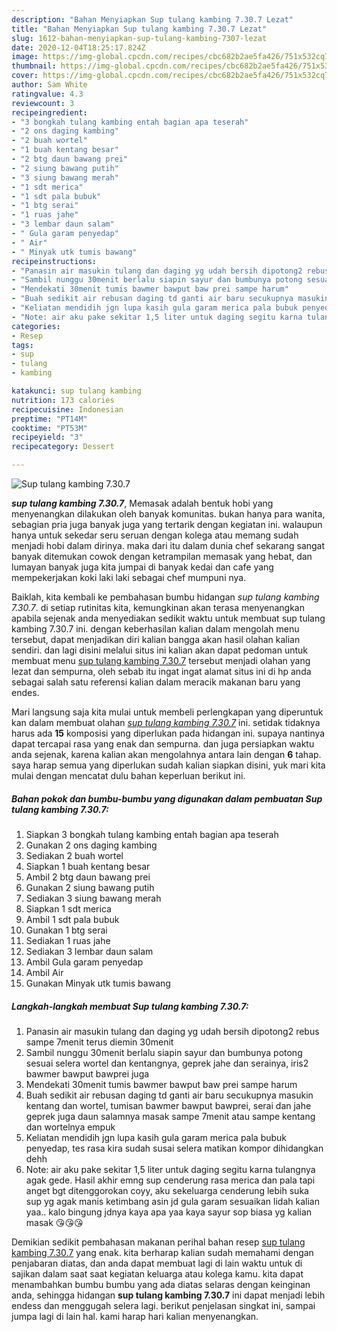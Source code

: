 ```yaml
---
description: "Bahan Menyiapkan Sup tulang kambing 7.30.7 Lezat"
title: "Bahan Menyiapkan Sup tulang kambing 7.30.7 Lezat"
slug: 1612-bahan-menyiapkan-sup-tulang-kambing-7307-lezat
date: 2020-12-04T18:25:17.824Z
image: https://img-global.cpcdn.com/recipes/cbc682b2ae5fa426/751x532cq70/sup-tulang-kambing-7307-foto-resep-utama.jpg
thumbnail: https://img-global.cpcdn.com/recipes/cbc682b2ae5fa426/751x532cq70/sup-tulang-kambing-7307-foto-resep-utama.jpg
cover: https://img-global.cpcdn.com/recipes/cbc682b2ae5fa426/751x532cq70/sup-tulang-kambing-7307-foto-resep-utama.jpg
author: Sam White
ratingvalue: 4.3
reviewcount: 3
recipeingredient:
- "3 bongkah tulang kambing entah bagian apa teserah"
- "2 ons daging kambing"
- "2 buah wortel"
- "1 buah kentang besar"
- "2 btg daun bawang prei"
- "2 siung bawang putih"
- "3 siung bawang merah"
- "1 sdt merica"
- "1 sdt pala bubuk"
- "1 btg serai"
- "1 ruas jahe"
- "3 lembar daun salam"
- " Gula garam penyedap"
- " Air"
- " Minyak utk tumis bawang"
recipeinstructions:
- "Panasin air masukin tulang dan daging yg udah bersih dipotong2 rebus sampe 7menit terus diemin 30menit"
- "Sambil nunggu 30menit berlalu siapin sayur dan bumbunya potong sesuai selera wortel dan kentangnya, geprek jahe dan serainya, iris2 bawmer bawput bawprei juga"
- "Mendekati 30menit tumis bawmer bawput baw prei sampe harum"
- "Buah sedikit air rebusan daging td ganti air baru secukupnya masukin kentang dan wortel, tumisan bawmer bawput bawprei, serai dan jahe geprek juga daun salamnya masak sampe 7menit atau sampe kentang dan wortelnya empuk"
- "Keliatan mendidih jgn lupa kasih gula garam merica pala bubuk penyedap, tes rasa kira sudah susai selera matikan kompor dihidangkan dehh"
- "Note: air aku pake sekitar 1,5 liter untuk daging segitu karna tulangnya agak gede. Hasil akhir emng sup cenderung rasa merica dan pala tapi anget bgt ditenggorokan coyy, aku sekeluarga cenderung lebih suka sup yg agak manis ketimbang asin jd gula garam sesuaikan lidah kalian yaa.. kalo bingung jdnya kaya apa yaa kaya sayur sop biasa yg kalian masak 😘😘😘"
categories:
- Resep
tags:
- sup
- tulang
- kambing

katakunci: sup tulang kambing 
nutrition: 173 calories
recipecuisine: Indonesian
preptime: "PT14M"
cooktime: "PT53M"
recipeyield: "3"
recipecategory: Dessert

---
```



![Sup tulang kambing 7.30.7](https://img-global.cpcdn.com/recipes/cbc682b2ae5fa426/751x532cq70/sup-tulang-kambing-7307-foto-resep-utama.jpg)

<b><i>sup tulang kambing 7.30.7</i></b>, Memasak adalah bentuk hobi yang menyenangkan dilakukan oleh banyak komunitas. bukan hanya para wanita, sebagian pria juga banyak juga yang tertarik dengan kegiatan ini. walaupun hanya untuk sekedar seru seruan dengan kolega atau memang sudah menjadi hobi dalam dirinya. maka dari itu dalam dunia chef sekarang sangat banyak ditemukan cowok dengan ketrampilan memasak yang hebat, dan lumayan banyak juga kita jumpai di banyak kedai dan cafe yang mempekerjakan koki laki laki sebagai chef mumpuni nya.

Baiklah, kita kembali ke pembahasan bumbu hidangan <i>sup tulang kambing 7.30.7</i>. di setiap rutinitas kita, kemungkinan akan terasa menyenangkan apabila sejenak anda menyediakan sedikit waktu untuk membuat sup tulang kambing 7.30.7 ini. dengan keberhasilan kalian dalam mengolah menu tersebut, dapat menjadikan diri kalian bangga akan hasil olahan kalian sendiri. dan lagi disini melalui situs ini kalian akan dapat pedoman untuk membuat menu <u>sup tulang kambing 7.30.7</u> tersebut menjadi olahan yang lezat dan sempurna, oleh sebab itu ingat ingat alamat situs ini di hp anda sebagai salah satu referensi kalian dalam meracik makanan baru yang endes.




Mari langsung saja kita mulai untuk membeli perlengkapan yang diperuntuk kan dalam membuat olahan <u><i>sup tulang kambing 7.30.7</i></u> ini. setidak tidaknya harus ada <b>15</b> komposisi yang diperlukan pada hidangan ini. supaya nantinya dapat tercapai rasa yang enak dan sempurna. dan juga persiapkan waktu anda sejenak, karena kalian akan mengolahnya antara lain dengan <b>6</b> tahap. saya harap semua yang diperlukan sudah kalian siapkan disini, yuk mari kita mulai dengan mencatat dulu bahan keperluan berikut ini.

<!--inarticleads1-->

##### Bahan pokok dan bumbu-bumbu yang digunakan dalam pembuatan Sup tulang kambing 7.30.7:

1. Siapkan 3 bongkah tulang kambing entah bagian apa teserah
1. Gunakan 2 ons daging kambing
1. Sediakan 2 buah wortel
1. Siapkan 1 buah kentang besar
1. Ambil 2 btg daun bawang prei
1. Gunakan 2 siung bawang putih
1. Sediakan 3 siung bawang merah
1. Siapkan 1 sdt merica
1. Ambil 1 sdt pala bubuk
1. Gunakan 1 btg serai
1. Sediakan 1 ruas jahe
1. Sediakan 3 lembar daun salam
1. Ambil  Gula garam penyedap
1. Ambil  Air
1. Gunakan  Minyak utk tumis bawang




<!--inarticleads2-->

##### Langkah-langkah membuat Sup tulang kambing 7.30.7:

1. Panasin air masukin tulang dan daging yg udah bersih dipotong2 rebus sampe 7menit terus diemin 30menit
1. Sambil nunggu 30menit berlalu siapin sayur dan bumbunya potong sesuai selera wortel dan kentangnya, geprek jahe dan serainya, iris2 bawmer bawput bawprei juga
1. Mendekati 30menit tumis bawmer bawput baw prei sampe harum
1. Buah sedikit air rebusan daging td ganti air baru secukupnya masukin kentang dan wortel, tumisan bawmer bawput bawprei, serai dan jahe geprek juga daun salamnya masak sampe 7menit atau sampe kentang dan wortelnya empuk
1. Keliatan mendidih jgn lupa kasih gula garam merica pala bubuk penyedap, tes rasa kira sudah susai selera matikan kompor dihidangkan dehh
1. Note: air aku pake sekitar 1,5 liter untuk daging segitu karna tulangnya agak gede. Hasil akhir emng sup cenderung rasa merica dan pala tapi anget bgt ditenggorokan coyy, aku sekeluarga cenderung lebih suka sup yg agak manis ketimbang asin jd gula garam sesuaikan lidah kalian yaa.. kalo bingung jdnya kaya apa yaa kaya sayur sop biasa yg kalian masak 😘😘😘




Demikian sedikit pembahasan makanan perihal bahan resep <u>sup tulang kambing 7.30.7</u> yang enak. kita berharap kalian sudah memahami dengan penjabaran diatas, dan anda dapat membuat lagi di lain waktu untuk di sajikan dalam saat saat kegiatan keluarga atau kolega kamu. kita dapat menambahkan bumbu bumbu yang ada diatas selaras dengan keinginan anda, sehingga hidangan <b>sup tulang kambing 7.30.7</b> ini dapat menjadi lebih endess dan menggugah selera lagi. berikut penjelasan singkat ini, sampai jumpa lagi di lain hal. kami harap hari kalian menyenangkan.
